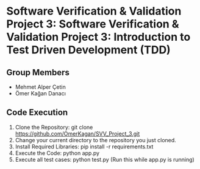 # Software Verification & Validation Project 3: Software Verification & Validation Project 3: Introduction to Test Driven Development (TDD)
## Group Members
- Mehmet Alper Çetin
- Ömer Kağan Danacı

## Code Execution
1. Clone the Repository: git clone https://github.com/OmerKagan/SVV_Project_3.git
2. Change your current directory to the repository you just cloned.
3. Install Required Libraries: pip install -r requirements.txt
4. Execute the Code: python app.py
5. Execute all test cases: python test.py (Run this while app.py is running)
